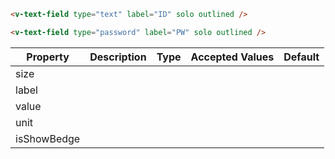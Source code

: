 <!--split:Input1-->
```html
<v-text-field type="text" label="ID" solo outlined />
```
<!--split:password-->
```html
<v-text-field type="password" label="PW" solo outlined />
```
<!--split:props-->
| Property    | Description | Type | Accepted Values | Default |
| ----------- | ----------- | ---- | --------------- | ------- |
| size        |             |      |                 |         |
| label       |             |      |                 |         |
| value       |             |      |                 |         |
| unit        |             |      |                 |         |
| isShowBedge |             |      |                 |         |


